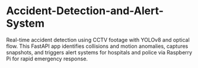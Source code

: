 # Accident-Detection-and-Alert-System
Real-time accident detection using CCTV footage with YOLOv8 and optical flow. This FastAPI app identifies collisions and motion anomalies, captures snapshots, and triggers alert systems for hospitals and police via Raspberry Pi for rapid emergency response.
